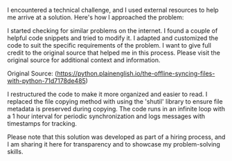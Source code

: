 I encountered a technical challenge, and I used external resources to help me arrive at a solution. Here's how I approached the problem:

I started checking for similar problems on the internet.
I found a couple of helpful code snippets and tried to modify it.
I adapted and customized the code to suit the specific requirements of the problem.
I want to give full credit to the original source that helped me in this process. Please visit the original source for additional context and information.

Original Source: (https://python.plainenglish.io/the-offline-syncing-files-with-python-71d7178de485)

I restructured the code to make it more organized and easier to read. I replaced the file copying method with  using the 'shutil' library to ensure file metadata is preserved during copying. The code runs in an infinite loop with a 1 hour interval for periodic synchronization and logs messages with timestamps for tracking. 

Please note that this solution was developed as part of a hiring process, and I am sharing it here for transparency and to showcase my problem-solving skills.
